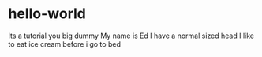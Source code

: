 # hello-world
Its a tutorial you big dummy
My name is Ed I have a normal sized head
I like to eat ice cream before i go to bed
